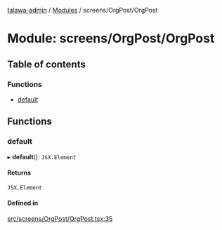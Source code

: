 [talawa-admin](../README.md) / [Modules](../modules.md) / screens/OrgPost/OrgPost

# Module: screens/OrgPost/OrgPost

## Table of contents

### Functions

- [default](screens_OrgPost_OrgPost.md#default)

## Functions

### default

▸ **default**(): `JSX.Element`

#### Returns

`JSX.Element`

#### Defined in

[src/screens/OrgPost/OrgPost.tsx:35](https://github.com/skbhagat0502/talawa-admin/blob/eb9b2df/src/screens/OrgPost/OrgPost.tsx#L35)
